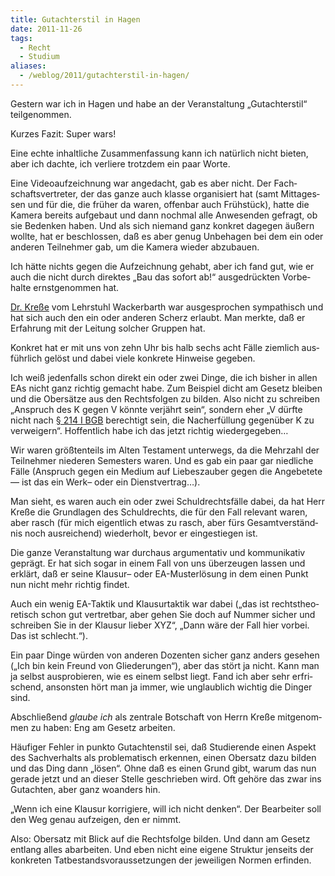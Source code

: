 ```yaml
---
title: Gutachterstil in Hagen
date: 2011-11-26
tags:
  - Recht
  - Studium
aliases:
  - /weblog/2011/gutachterstil-in-hagen/
---
```

Ges­tern war ich in Hagen und habe an der Ver­an­stal­tung „Gut­ach­ter­stil“ teilgenommen.

Kur­zes Fazit: Super wars!

Eine echte inhalt­li­che Zusam­men­fas­sung kann ich natür­lich nicht bie­ten, aber ich dachte, ich ver­liere trotz­dem ein paar Worte.

Eine Video­auf­zeich­nung war ange­dacht, gab es aber nicht. Der Fach­schafts­ver­tre­ter, der das ganze auch klasse orga­ni­siert hat (samt Mit­tag­es­sen und für die, die frü­her da waren, offen­bar auch Früh­stück), hatte die Kamera bereits auf­ge­baut und dann noch­mal alle Anwe­sen­den gefragt, ob sie Beden­ken haben. Und als sich nie­mand ganz kon­kret dage­gen äußern wollte, hat er beschlos­sen, daß es aber genug Unbe­ha­gen bei dem ein oder ande­ren Teil­neh­mer gab, um die Kamera wie­der abzubauen.

Ich hätte nichts gegen die Auf­zeich­nung gehabt, aber ich fand gut, wie er auch die nicht durch direk­tes „Bau das sofort ab!“ aus­ge­drück­ten Vor­be­halte ernst­ge­nom­men hat.

[Dr. Kreße](http://www.fernuni-hagen.de/ls_wackerbarth/team/bernhard.kresse.shtml) vom Lehr­stuhl Wacker­b­arth war aus­ge­spro­chen sym­pa­thisch und hat sich auch den ein oder ande­ren Scherz erlaubt. Man merkte, daß er Erfah­rung mit der Lei­tung sol­cher Grup­pen hat.

Kon­kret hat er mit uns von zehn Uhr bis halb sechs acht Fälle ziem­lich aus­führ­lich gelöst und dabei viele kon­krete Hin­weise gegeben.

Ich weiß jeden­falls schon direkt ein oder zwei Dinge, die ich bis­her in allen EAs nicht ganz rich­tig gemacht habe. Zum Bei­spiel dicht am Gesetz blei­ben und die Ober­sätze aus den Rechts­fol­gen zu bil­den. Also nicht zu schrei­ben „Anspruch des K gegen V könnte ver­jährt sein“, son­dern eher „V dürfte nicht nach [§ 214 I BGB](http://dejure.org/gesetze/BGB/214.html) berech­tigt sein, die Nach­er­fül­lung gegen­über K zu ver­wei­gern“. Hof­fent­lich habe ich das jetzt rich­tig wiedergegeben…

Wir waren größ­ten­teils im Alten Tes­ta­ment unter­wegs, da die Mehr­zahl der Teil­neh­mer nie­de­ren Semes­ters waren. Und es gab ein paar gar nied­li­che Fälle (Anspruch gegen ein Medium auf Lie­bes­zau­ber gegen die Ange­be­tete — ist das ein Werk– oder ein Dienstvertrag…).

Man sieht, es waren auch ein oder zwei Schuld­rechts­fälle dabei, da hat Herr Kreße die Grund­la­gen des Schuld­rechts, die für den Fall rele­vant waren, aber rasch (für mich eigent­lich etwas zu rasch, aber fürs Gesamt­ver­ständ­nis noch aus­rei­chend) wie­der­holt, bevor er ein­ge­stie­gen ist.

Die ganze Ver­an­stal­tung war durch­aus argu­men­ta­tiv und kom­mu­ni­ka­tiv geprägt. Er hat sich sogar in einem Fall von uns über­zeu­gen las­sen und erklärt, daß er seine Klau­sur– oder EA-Musterlösung in dem einen Punkt nun nicht mehr rich­tig findet.

Auch ein wenig EA-Taktik und Klau­sur­tak­tik war dabei („das ist rechts­theo­re­tisch schon gut ver­tret­bar, aber gehen Sie doch auf Num­mer sicher und schrei­ben Sie in der Klau­sur lie­ber XYZ“, „Dann wäre der Fall hier vor­bei. Das ist schlecht.“).

Ein paar Dinge wür­den von ande­ren Dozen­ten sicher ganz anders gese­hen („Ich bin kein Freund von Glie­de­run­gen“), aber das stört ja nicht. Kann man ja selbst aus­pro­bie­ren, wie es einem selbst liegt. Fand ich aber sehr erfri­schend, ansons­ten hört man ja immer, wie unglaub­lich wich­tig die Din­ger sind.

Abschlie­ßend *glaube ich* als zen­trale Bot­schaft von Herrn Kreße mit­ge­nom­men zu haben: Eng am Gesetz arbeiten.

Häu­fi­ger Feh­ler in punkto Gut­ach­ten­stil sei, daß Stu­die­rende einen Aspekt des Sach­ver­halts als pro­ble­ma­tisch erken­nen, einen Ober­satz dazu bil­den und das Ding dann „lösen“. Ohne daß es einen Grund gibt, warum das nun gerade jetzt und an die­ser Stelle geschrie­ben wird. Oft gehöre das zwar ins Gut­ach­ten, aber ganz woan­ders hin.

„Wenn ich eine Klau­sur kor­ri­giere, will ich nicht den­ken“. Der Bear­bei­ter soll den Weg genau auf­zei­gen, den er nimmt.

Also: Ober­satz mit Blick auf die Rechts­folge bil­den. Und dann am Gesetz ent­lang alles abar­bei­ten. Und eben nicht eine eigene Struk­tur jen­seits der kon­kre­ten Tat­be­stands­vor­aus­set­zun­gen der jewei­li­gen Nor­men erfinden.
